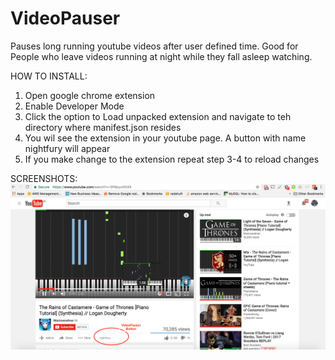 # VideoPauser
Pauses long running youtube videos after user defined time.
Good for People who leave videos running at night while they fall asleep watching.

HOW TO INSTALL:
1. Open google chrome extension
2. Enable Developer Mode
3. Click the option to Load unpacked extension and navigate to teh directory where manifest.json resides
4. You wil see the extension in your youtube page. A button with name nightfury will appear
5. If you make change to the extension repeat step 3-4 to reload changes

SCREENSHOTS:
![Alt text](/SCREENSHOT.png?raw=true "NightFury Video Pauser")
